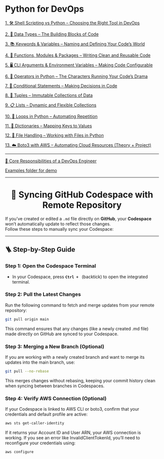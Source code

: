 # Python for DevOps

[1.     🛠️ Shell Scripting vs Python – Choosing the Right Tool in DevOps](https://github.com/SereneSyntax04/python-for-devops/blob/main/shellVSpython.md#-when-to-use-shell-scripting)

[2.     🧱 Data Types – The Building Blocks of Code](https://github.com/SereneSyntax04/python-for-devops/blob/main/datatypes.md)

[3.     📚 Keywords & Variables – Naming and Defining Your Code’s World](https://github.com/SereneSyntax04/python-for-devops/blob/main/keywordVar.md)

[4.     📝 Functions, Modules & Packages – Writing Clean and Reusable Code](https://github.com/SereneSyntax04/python-for-devops/blob/main/function.md)

[5.     🖥️ CLI Arguments & Environment Variables – Making Code Configurable](https://github.com/SereneSyntax04/python-for-devops/blob/main/args.md)

[6.     🧠 Operators in Python – The Characters Running Your Code’s Drama](https://github.com/SereneSyntax04/python-for-devops/tree/main/operator)

[7.     🔀 Conditional Statements – Making Decisions in Code](https://github.com/SereneSyntax04/python-for-devops/blob/main/Conditional.md)

[8.     🎯 Tuples – Immutable Collections of Data](https://github.com/SereneSyntax04/python-for-devops/blob/main/tuple.md) 

[9.     📋 Lists – Dynamic and Flexible Collections](https://github.com/SereneSyntax04/python-for-devops/blob/main/Lists.md)

[10.     🔁 Loops in Python – Automating Repetition](https://github.com/SereneSyntax04/python-for-devops/blob/main/loops.md)

[11.    📖 Dictionaries – Mapping Keys to Values](https://github.com/SereneSyntax04/python-for-devops/blob/main/dict.md)

[12.    📑 File Handling – Working with Files in Python](https://github.com/SereneSyntax04/python-for-devops/blob/main/file.md)

[13.    ☁️ Boto3 with AWS – Automating Cloud Resources (Theory + Project)](https://github.com/SereneSyntax04/python-for-devops/blob/main/boto3.md)


---


[🔑 Core Responsibilities of a DevOps Engineer ](https://github.com/SereneSyntax04/python-for-devops/blob/main/responsibilities.md)

[Examples folder for demo](https://github.com/SereneSyntax04/python-for-devops/tree/main/examples)


---


<h1 align="center">🔧 Syncing GitHub Codespace with Remote Repository</h1>

If you’ve created or edited a `.md` file directly on **GitHub**, your **Codespace** won’t automatically update to reflect those changes.  
Follow these steps to manually sync your Codespace:

---

## 🪜 Step-by-Step Guide

### **Step 1: Open the Codespace Terminal**
- In your Codespace, press **`Ctrl + `** (backtick) to open the integrated terminal.


### **Step 2: Pull the Latest Changes**
Run the following command to fetch and merge updates from your remote repository:

```bash
git pull origin main
```
This command ensures that any changes (like a newly created .md file) made directly on GitHub are synced to your Codespace.


### **Step 3: Merging a New Branch (Optional)**
If you are working with a newly created branch and want to merge its updates into the main branch, use:

```bash
git pull --no-rebase
```
This merges changes without rebasing, keeping your commit history clean when syncing between branches in Codespaces.


### **Step 4: Verify AWS Connection (Optional)**

If your Codespace is linked to AWS CLI or boto3, confirm that your credentials and default profile are active:

```bash
aws sts get-caller-identity
```

If it returns your Account ID and User ARN, your AWS connection is working.
If you see an error like InvalidClientTokenId, you’ll need to reconfigure your credentials using:

```bash
aws configure
```

